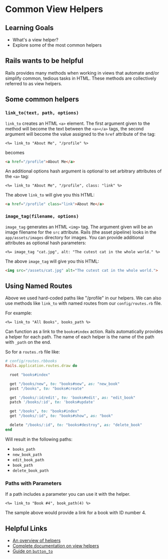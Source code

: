 # Common View Helpers
## Learning Goals
- What's a view helper?
- Explore some of the most common helpers

## Rails wants to be helpful
Rails provides many methods when working in views that automate and/or simplify common, tedious tasks in HTML. These methods are collectively referred to as view helpers.

## Some common helpers

### `link_to(text, path, options)`
`link_to` creates an HTML `<a>` element. The first argument given to the method will become the text between the `<a></a>` tags, the second argument will become the value assigned to the `href` attribute of the tag:

```erb
<%= link_to "About Me", "/profile" %>
```

becomes

```html
<a href="/profile">About Me</a>
```

An additional options hash argument is optional to set arbitrary attributes of the `<a>` tag:

```erb
<%= link_to "About Me", "/profile", class: "link" %>
```

The above `link_to` will give you this HTML:

```html
<a href="/profile" class="link">About Me</a>
```

### `image_tag(filename, options)`
`image_tag` generates an HTML `<img>` tag. The argument given will be an image filename for the `src` attribute. Rails (the asset pipeline) looks in the `app/assets/images` directory for images. You can provide additional attributes as optional hash parameters:

```erb
<%= image_tag "cat.jpg", alt: "The cutest cat in the whole world." %>
```

The above `image_tag` will give you this HTML:

```html
<img src="/assets/cat.jpg" alt="The cutest cat in the whole world.">
```

## Using Named Routes

Above we used hard-coded paths like "/profile" in our helpers.  We can also use methods like `link_to` with named routes from our `config/routes.rb` file.  

For example:

```erb
<%= link_to "All Books", books_path %>
```

Can function as a link to the `books#index` action.  Rails automatically provides a helper for each path.  The name of each helper is the name of the path with `_path` on the end.

So for a `routes.rb` file like:

```ruby
# config/routes.rbbooks
Rails.application.routes.draw do

  root "books#index"

  get "/books/new", to: "books#new", as: "new_book"
  post "/books", to: "books#create"

  get '/books/:id/edit', to: 'books#edit', as: "edit_book"
  patch '/books/:id', to: 'books#update'

  get "/books", to: "books#index"
  get "/books/:id", to: "books#show", as: "book"

  delete "/books/:id", to: "books#destroy", as: "delete_book"
end
```

Will result in the following paths:  
-  `books_path`
-  `new_book_path`
-  `edit_book_path`
-  `book_path`
-  `delete_book_path`

### Paths with Parameters

If a path includes a parameter you can use it with the helper.  

```erb
<%= link_to "Book #4", book_path(4) %>
```

The sample above would provide a link for a book with ID number 4.


## Helpful Links
- [An overview of helpers](http://guides.rubyonrails.org/action_view_overview.html#overview-of-helpers-provided-by-action-view)
- [Complete documentation on view helpers](http://api.rubyonrails.org/classes/ActionView/Helpers.html)
- [Guide on `button_to`](http://api.rubyonrails.org/classes/ActionView/Helpers/UrlHelper.html#method-i-button_to)
